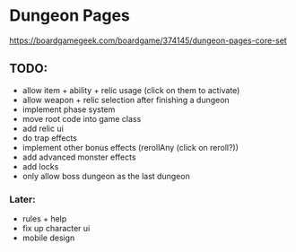 # Dungeon Pages
https://boardgamegeek.com/boardgame/374145/dungeon-pages-core-set

## TODO:
- allow item + ability + relic usage (click on them to activate)
- allow weapon + relic selection after finishing a dungeon
- implement phase system
- move root code into game class
- add relic ui
- do trap effects
- implement other bonus effects (rerollAny (click on reroll?))
- add advanced monster effects
- add locks
- only allow boss dungeon as the last dungeon

### Later:
- rules + help
- fix up character ui
- mobile design